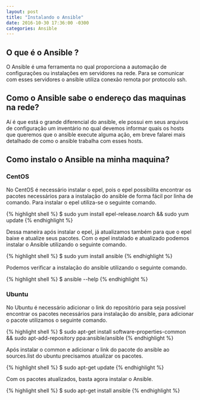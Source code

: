 ```yaml
---
layout: post
title: "Instalando o Ansible"
date: 2016-10-30 17:36:00 -0300
categories: Ansible
---
```


## O que é o Ansible ?

O Ansible é uma ferramenta no qual proporciona a automação de configurações ou instalações em servidores na rede. Para se comunicar com esses servidores o ansible utiliza conexão remota por protocolo ssh.

## Como o Ansible sabe o endereço das maquinas na rede?

Aí é que está o grande diferencial do ansible, ele possui em seus arquivos de configuração um inventário no qual devemos informar quais os hosts que queremos que o ansible execute alguma ação, em breve falarei mais detalhado de como o ansible trabalha com esses hosts.

## Como instalo o Ansible na minha maquina? 

### CentOS

No CentOS é necessário instalar o epel, pois o epel possibilita encontrar os pacotes necessários para a instalação do ansible de forma fácil por linha de comando.
Para instalar o epel utiliza-se o seguinte comando.

{% highlight shell %}
$ sudo yum install epel-release.noarch && sudo yum update
{% endhighlight %}

Dessa maneira após instalar o epel, já atualizamos também para que o epel baixe e atualize seus pacotes. Com o epel instalado e atualizado podemos instalar o Ansible utilizando o seguinte comando.

{% highlight shell %}
$ sudo yum install ansible
{% endhighlight %}

Podemos verificar a instalação do ansible utilizando o seguinte comando.

{% highlight shell %}
$ ansible --help
{% endhighlight %}

### Ubuntu

No Ubuntu é necessário adicionar o link do repositório para seja possivel encontrar os pacotes necessários para instalação do ansible, para adicionar o pacote utilizamos o seguinte comando.

{% highlight shell %}
$ sudo apt-get install software-properties-common && sudo apt-add-repository ppa:ansible/ansible
{% endhighlight %}

Após instalar o common e adicionar o link do pacote do ansible ao sources.list do ubuntu precisamos atualizar os pacotes.

{% highlight shell %}
$ sudo apt-get update
{% endhighlight %}

Com os pacotes atualizados, basta agora instalar o Ansible.

{% highlight shell %}
$ sudo apt-get install ansible
{% endhighlight %}

 
